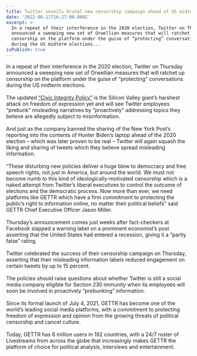 ```yaml
---
title: Twitter unveils brutal new censorship campaign ahead of US midterms
date: '2022-08-11T16:27:00.000Z'
excerpt: >-
  In a repeat of their interference in the 2020 election, Twitter on Thursday
  announced a sweeping new set of Orwellian measures that will ratchet up
  censorship on the platform under the guise of “protecting” conversations
  during the US midterm elections...
isPublish: true
---
```


In a repeat of their interference in the 2020 election, Twitter on Thursday announced a sweeping new set of Orwellian measures that will ratchet up censorship on the platform under the guise of “protecting” conversations during the US midterm elections.  
   
The updated [“Civic Integrity Policy”](https://blog.twitter.com/en_us/topics/company/2022/-our-approach-to-the-2022-us-midterms) is the Silicon Valley giant’s harshest attack on freedom of expression yet and will see Twitter employees “prebunk” misleading narratives by “proactively” addressing topics they believe are allegedly subject to misinformation.  
   
And just as the company banned the sharing of the New York Post’s reporting into the contents of Hunter Biden’s laptop ahead of the 2020 election – which was later proven to be real – Twitter will again squash the liking and sharing of tweets which they believe spread misleading information.  
   
“These disturbing new policies deliver a huge blow to democracy and free speech rights, not just in America, but around the world. We must not become numb to this kind of ideologically-motivated censorship which is a naked attempt from Twitter’s liberal executives to control the outcome of elections and the democratic process. Now more than ever, we need platforms like GETTR which have a firm commitment to protecting the public’s right to information online, no matter their political beliefs” said GETTR Chief Executive Officer Jason Miller.  
   
Thursday’s announcement comes just weeks after fact-checkers at Facebook slapped a warning label on a prominent economist’s post asserting that the United States had entered a recession, giving it a “partly false” rating.  
   
Twitter celebrated the success of their censorship campaign on Thursday, asserting that their misleading information labels reduced engagement on certain tweets by up to 15 percent.  
   
The policies should raise questions about whether Twitter is still a social media company eligible for Section 230 immunity when its employees will soon be involved in proactively “prebunking” information.  
   
Since its formal launch of July 4, 2021, GETTR has become one of the world’s leading social media platforms, with a commitment to protecting freedom of expression and opinion from the growing threats of political censorship and cancel culture.  
   
Today, GETTR has 6 million users in 192 countries, with a 24/7 roster of Livestreams from across the globe that increasingly makes GETTR the platform of choice for political analysis, interviews and entertainment.
